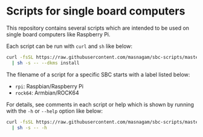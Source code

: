 # Scripts for single board computers

This repository contains several scripts which are intended to be used on single
board computers like Raspberry Pi.

Each script can be run with `curl` and `sh` like below:

```sh
curl -fsSL https://raw.githubusercontent.com/masnagam/sbc-scripts/master/install-px4-drv \
  | sh -s -- --dkms install
```

The filename of a script for a specific SBC starts with a label listed below:

* `rpi`: Raspbian/Raspberry Pi
* `rock64`: Armbian/ROCK64

For details, see comments in each script or help which is shown by running with
the `-h` or `--help` option like below:

```sh
curl -fsSL https://raw.githubusercontent.com/masnagam/sbc-scripts/master/get-docker-compose \
  | sh -s -- -h
```
